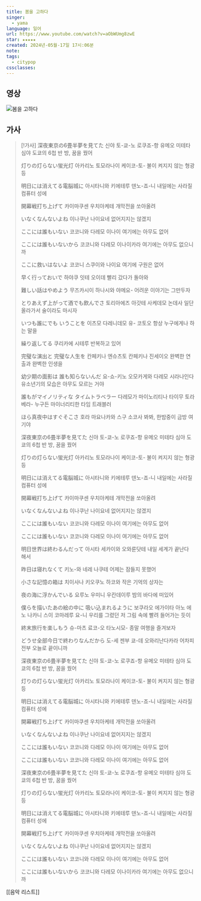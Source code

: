 ```yaml
---
title: 봄을 고하다
singer:
  - yama
language: 일어
url: https://www.youtube.com/watch?v=aObWUmg8zwE
star: ★★★★★
created: 2024년-05월-17일 17시:06분
note: 
tags:
  - citypop
cssclasses:
---
```

## 영상
![봄을 고하다](https://www.youtube.com/watch?v=aObWUmg8zwE)

## 가사
  > [!가사]
  > 深夜東京の6畳半夢を見てた 
  > 신야 토-쿄-노 로쿠죠-항 유메오 미테타 
  > 심야 도쿄의 6첩 반 방, 꿈을 꿨어
  > 
  > 灯りの灯らない蛍光灯 
  > 아카리노 토모라나이 케이코-토- 
  > 불이 켜지지 않는 형광등 
  > 
  > 明日には消えてる電脳城に 
  > 아시타니와 키에테루 덴노-죠-니 
  > 내일에는 사라질 컴퓨터 성에 
  > 
  > 開幕戦打ち上げて 
  > 카이마쿠센 우치아케테 
  > 개막전을 쏘아올려 ​ 
  > 
  > いなくなんないよね 
  > 이나쿠난 나이요네 
  > 없어지지는 않겠지 
  > 
  > ここには誰もいない 
  > 코코니와 다레모 이나이 
  > 여기에는 아무도 없어 
  > 
  > ここには誰もいないから 
  > 코코니와 다레모 이나이카라 
  > 여기에는 아무도 없으니까
  >  
  >  ここに救いはないよ 
  >  코코니 스쿠이와 나이요 
  >  여기에 구원은 없어 
  >  
  >  早く行っておいで 
  >  하야쿠 잇테 오이데 
  >  빨리 갔다가 돌아와 
  >  
  >  難しい話はやめよう 
  >  무즈카시이 하나시와 야메요- 
  >  어려운 이야기는 그만두자 
  >  
  >  とりあえず上がって酒でも飲んでさ 
  >  토리아에즈 아갓테 사케데모 논데사 
  >  일단 올라가서 술이라도 마시자 ​
  >  
  >  いつも誰にでも いうことを 
  >  이츠모 다레니데모 유- 코토오 
  >  항상 누구에게나 하는 말을 
  >  
  >  繰り返してる 
  >  쿠리카에 시테루 
  >  반복하고 있어 ​
  >   
  >   完璧な演出と 完璧な人生を 
  >   칸페키나 엔슈츠토 칸페키나 진세이오 
  >   완벽한 연출과 완벽한 인생을 
  >   
  >   幼少期の面影は 誰も知らないんだ 
  >   요-쇼-키노 오모카게와 다레모 시라나인다 
  >   유소년기의 모습은 아무도 모르는 거야 
  >   
  >   誰もがマイノリティな タイムトラベラー 
  >   다레모가 마이노리티나 타이무 토라베라- 
  >   누구든 마이너리티한 타임 트래블러 
  >   
  >   ほら真夜中はすぐそこさ 
  >   호라 마요나카와 스구 소코사 
  >   봐봐, 한밤중이 금방 여기야 
  >   
  >   深夜東京の6畳半夢を見てた 
  >   신야 토-쿄-노 로쿠죠-항 유메오 미테타 
  >   심야 도쿄의 6첩 반 방, 꿈을 꿨어 
  >   
  >   灯りの灯らない蛍光灯 
  >   아카리노 토모라나이 케이코-토- 
  >   불이 켜지지 않는 형광등 
  >   
  >   明日には消えてる電脳城に 
  >   아시타니와 키에테루 덴노-죠-니 
  >   내일에는 사라질 컴퓨터 성에 
  >   
  >   開幕戦打ち上げて 
  >   카이마쿠센 우치아케테 
  >   개막전을 쏘아올려 ​ 
  >   
  >   いなくなんないよね 
  >   이나쿠난 나이요네 
  >   없어지지는 않겠지 
  >   
  >   ここには誰もいない 
  >   코코니와 다레모 이나이 
  >   여기에는 아무도 없어 
  >   
  >   ここには誰もいない 
  >   코코니와 다레모 이나이 
  >   여기에는 아무도 없어 
  >   
  >   明日世界は終わるんだって 
  >   아시타 세카이와 오와룬닷테 
  >   내일 세계가 끝난다 해서
  >   
  >   昨日は寝れなくて 
  >   키노-와 네레 나쿠테 
  >   어제는 잠들지 못했어 
  >   
  >   小さな記憶の箱は 
  >   치이사나 키오쿠노 하코와 
  >   작은 기억의 상자는 
  >   
  >   夜の海に浮かんでいる 
  >   요루노 우미니 우칸데이루 
  >   밤의 바다에 떠있어 
  >   
  >   僕らを描いたあの絵の中に 吸い込まれるように 
  >   보쿠라오 에가이타 아노 에노 나카니 스이 코마레루 요-니 
  >   우리를 그렸던 저 그림 속에 빨려 들어가는 듯이
  >   
  >   終末旅行を楽しもう 
  >   슈-마츠 료코-오 타노시모- 
  >   종말 여행을 즐겨보자 
  >   
  >   どうせ全部今日で終わりなんだから 
  >   도-세 젠부 쿄-데 오와리난다카라 
  >   어차피 전부 오늘로 끝이니까 
  >   
  >   深夜東京の6畳半夢を見てた 
  >   신야 토-쿄-노 로쿠죠-항 유메오 미테타 
  >   심야 도쿄의 6첩 반 방, 꿈을 꿨어 
  >   
  >   灯りの灯らない蛍光灯 
  >   아카리노 토모라나이 케이코-토- 
  >   불이 켜지지 않는 형광등 
  >   
  >   明日には消えてる電脳城に 
  >   아시타니와 키에테루 덴노-죠-니 
  >   내일에는 사라질 컴퓨터 성에
  >   
  >   開幕戦打ち上げて 
  >   카이마쿠센 우치아케테 
  >   개막전을 쏘아올려 ​
  >   
  >   いなくなんないよね 
  >   이나쿠난 나이요네 
  >   없어지지는 않겠지 
  >   
  >   ここには誰もいない 
  >   코코니와 다레모 이나이 
  >   여기에는 아무도 없어 
  >   
  >   ここには誰もいない 
  >   코코니와 다레모 이나이 
  >   여기에는 아무도 없어 
  >   
  >   深夜東京の6畳半夢を見てた 
  >   신야 토-쿄-노 로쿠죠-항 유메오 미테타 
  >   심야 도쿄의 6첩 반 방, 꿈을 꿨어 
  >   
  >   灯りの灯らない蛍光灯 
  >   아카리노 토모라나이 케이코-토- 
  >   불이 켜지지 않는 형광등 
  >   
  >   明日には消えてる電脳城に 
  >   아시타니와 키에테루 덴노-죠-니 
  >   내일에는 사라질 컴퓨터 성에 
  >   
  >   開幕戦打ち上げて 
  >   카이마쿠센 우치아케테 
  >   개막전을 쏘아올려 ​
  >   
  >   いなくなんないよね 
  >   이나쿠난 나이요네 
  >   없어지지는 않겠지 
  >   
  >   ここには誰もいない 
  >   코코니와 다레모 이나이 
  >   여기에는 아무도 없어 
  >   
  >   ここには誰もいないから 
  >   코코니와 다레모 이나이카라 
  >   여기에는 아무도 없으니까
  
  


[[음악 리스트]]